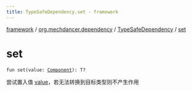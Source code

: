 ```yaml
---
title: TypeSafeDependency.set - framework
---
```


[framework](../../index.html) / [org.mechdancer.dependency](../index.html) / [TypeSafeDependency](index.html) / [set](./set.html)

# set

`fun set(value: `[`Component`](../-component/index.html)`): T?`

尝试置入值 [value](set.html#org.mechdancer.dependency.TypeSafeDependency$set(org.mechdancer.dependency.Component)/value)，若无法转换到目标类型则不产生作用

